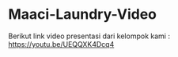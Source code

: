 # Maaci-Laundry-Video

Berikut link video presentasi dari kelompok kami :
https://youtu.be/UEQQXK4Dcq4
